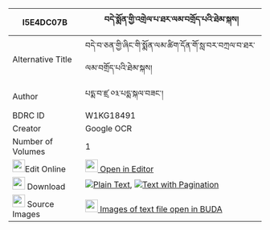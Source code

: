 |I5E4DC07B|བདེ་སྨོན་གྱི་འགྲེལ་པ་ཐར་ལམ་བགྲོད་པའི་ཐེམ་སྐས། 
| --- | --- 
|Alternative Title |བདེ་བ་ཅན་གྱི་ཞིང་གི་སྨོན་ལམ་ཚིག་དོན་གོ་སླ་བར་བཀྲལ་བ་ཐར་ལམ་བགྲོད་པའི་ཐེམ་སྐས།
|Author| པདྨ་བ་ཛྲ ༠༣་པདྨ་སྐལ་བཟང་།
|BDRC ID | W1KG18491
|Creator | Google OCR
|Number of Volumes| 1
|<img width="25" src="https://img.icons8.com/color/25/000000/edit-property.png">Edit Online| [<img width="25" src="https://avatars.githubusercontent.com/u/45091458?s=200&v=4"> Open in Editor](http://editor.openpecha.org/I5E4DC07B)
|<img width="25" src="https://img.icons8.com/fluent/48/000000/download-2.png"/>  Download | [![](https://img.icons8.com/color/20/000000/txt.png)Plain Text](https://github.com/Openpecha/I5E4DC07B/releases/download/v1/de_mon_gyi_drelpa_tarlam_dropa_plain_I5E4DC07B.zip), [![](https://img.icons8.com/color/20/000000/txt.png)Text with Pagination](https://github.com/Openpecha/I5E4DC07B/releases/download/v1/de_mon_gyi_drelpa_tarlam_dropa_pages_I5E4DC07B.zip)
|<img width="25" src="https://img.icons8.com/plasticine/100/000000/pictures-folder.png"/>  Source Images | [<img width="25" src="https://library.bdrc.io/icons/BUDA-small.svg"> Images of text file open in BUDA](https://library.bdrc.io/show/bdr:W1KG18491)